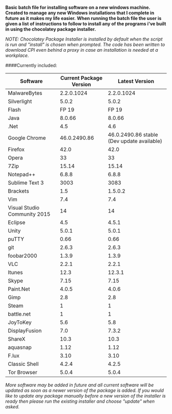 **Basic batch file for installing software on a new windows machine. Created to manage any new Windows installations that I complete in future as it makes my life easier.**
**When running the batch file the user is given a list of instructions to follow to install any of the programs i've built in using the chocolatey package installer.**

*NOTE: Chocolatey Package Installer is installed by default when the script is run and "install" is chosen when prompted. The code has been written to download CPI even behind a proxy in case an installation is needed at a workplace.*

####Currently included:

|Software|Current Package Version|Latest Version|
|--------|-----------------------|--------------|
|MalwareBytes|2.2.0.1024|2.2.0.1024|
|Silverlight|5.0.2|5.0.2|
|Flash|FP 19|FP 19|
|Java|8.0.66|8.0.66|
|.Net|4.5|4.6|
|Google Chrome|46.0.2490.86|46.0.2490.86 stable (Dev update available)|
|Firefox|42.0|42.0|
|Opera|33|33|
|7Zip|15.14|15.14|
|Notepad++|6.8.8|6.8.8|
|Sublime Text 3|3003|3083|
|Brackets|1.5|1.5.0.2|
|Vim|7.4|7.4|
|Visual Studio Community 2015|14|14|
|Eclipse|4.5|4.5.1|
|Unity|5.0.1|5.0.1|
|puTTY|0.66|0.66|
|git|2.6.3|2.6.3|
|foobar2000|1.3.9|1.3.9|
|VLC|2.2.1|2.2.1|
|Itunes|12.3|12.3.1|
|Skype|7.15|7.15|
|Paint.Net|4.0.5|4.0.6|
|Gimp|2.8|2.8|
|Steam|1|1|
|battle.net|1|1|
|JoyToKey|5.6|5.8|
|DisplayFusion|7.0|7.3.2|
|ShareX|10.3|10.3|
|aquasnap|1.12|1.12|
|F.lux|3.10|3.10|
|Classic Shell|4.2.4|4.2.5|
|Tor Browser|5.0.4|5.0.4|

*More software may be added in future and all current software will be updated as soon as a newer version of the package is added. If you would like to update any package manually before a new version of the installer is ready then please run the existing installer and choose "update" when asked.*




